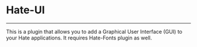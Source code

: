 # Hate-UI

---

This is a plugin that allows you to add a Graphical User Interface (GUI) to
your Hate applications. It requires Hate-Fonts plugin as well.